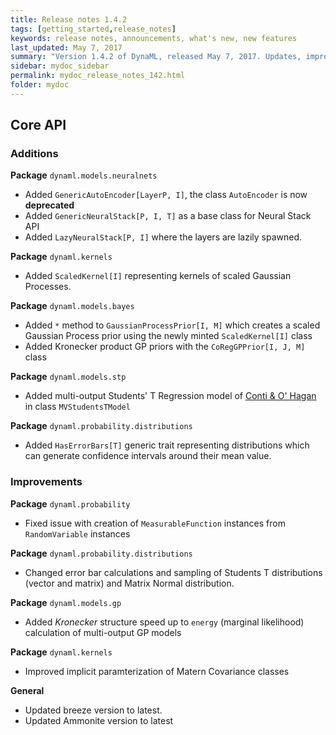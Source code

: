 ```yaml
---
title: Release notes 1.4.2
tags: [getting_started,release_notes]
keywords: release notes, announcements, what's new, new features
last_updated: May 7, 2017
summary: "Version 1.4.2 of DynaML, released May 7, 2017. Updates, improvements and new features."
sidebar: mydoc_sidebar
permalink: mydoc_release_notes_142.html
folder: mydoc
---
```


## Core API

### Additions


**Package** `dynaml.models.neuralnets`

 - Added `GenericAutoEncoder[LayerP, I]`, the class `AutoEncoder` is now **deprecated** 
 - Added `GenericNeuralStack[P, I, T]` as a base class for Neural Stack API
 - Added `LazyNeuralStack[P, I]` where the layers are lazily spawned.

**Package** `dynaml.kernels`

 - Added `ScaledKernel[I]` representing kernels of scaled Gaussian Processes.

**Package** `dynaml.models.bayes`

 - Added `*` method to `GaussianProcessPrior[I, M]` which creates a scaled Gaussian Process prior using the newly minted `ScaledKernel[I]` class
 - Added Kronecker product GP priors with the `CoRegGPPrior[I, J, M]` class

**Package** `dynaml.models.stp`

  - Added multi-output Students' T Regression model of [Conti & O' Hagan](http://www.sciencedirect.com/science/article/pii/S0378375809002559) in class `MVStudentsTModel`

**Package** `dynaml.probability.distributions`

   - Added `HasErrorBars[T]` generic trait representing distributions which can generate confidence intervals around their mean value.


### Improvements


**Package** `dynaml.probability`

 - Fixed issue with creation of `MeasurableFunction` instances from `RandomVariable` instances
 
**Package** `dynaml.probability.distributions`

  - Changed error bar calculations and sampling of Students T distributions (vector and matrix) and Matrix Normal distribution.

**Package** `dynaml.models.gp`

  - Added _Kronecker_ structure speed up to `energy` (marginal likelihood) calculation of multi-output GP models

**Package** `dynaml.kernels`
  - Improved implicit paramterization of Matern Covariance classes


**General**

  - Updated breeze version to latest.
  - Updated Ammonite version to latest
